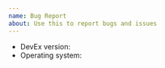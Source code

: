 ```yaml
---
name: Bug Report
about: Use this to report bugs and issues
---
```


<!--

Thanks for your bug report!

Before submitting this issue, please make sure the same problem was not
already reported by someone else.

Please describe the bug you're facing.

-->

- DevEx version:
- Operating system:
